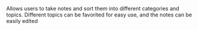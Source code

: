 Allows users to take notes and sort them into different categories and topics. Different topics can be favorited for easy use, and the notes can be easily edited
